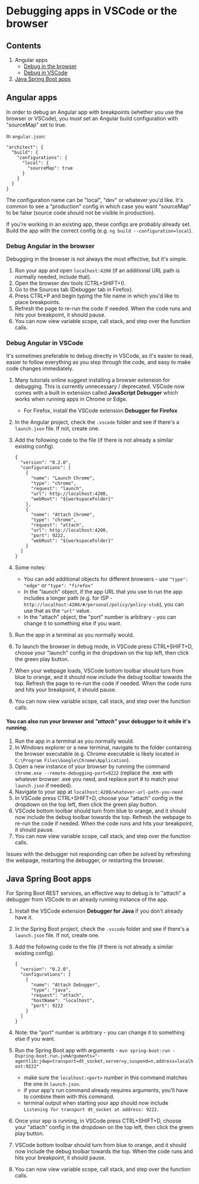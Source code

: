 # Debugging apps in VSCode or the browser

## Contents

1. Angular apps
    - [Debug in the browser](#Debug-Angular-in-the-browser)
    - [Debug in VSCode](#Debug-Angular-in-VSCode)
2. [Java Spring Boot apps](#java-spring-boot-apps)

## Angular apps

In order to debug an Angular app with breakpoints (whether you use the browser or VSCode), you must set an Angular build configuration with "sourceMap" set to true.

In `angular.json`:

```
"architect": {
  "build": {
    "configurations": {
      "local": {
        "sourceMap": true
      }
    }
  }
}

```
The configuration name can be "local", "dev" or whatever you'd like. It's common to see a "production" config in which case you want "sourceMap" to be false (source code should not be visible in production).

If you're working in an existing app, these configs are probably already set. Build the app with the correct config (e.g. `ng build --configuration=local`).

### Debug Angular in the browser

Debugging in the browser is not always the most effective, but it's simple.

1. Run your app and open `localhost:4200` (if an additional URL path is normally needed, include that).
2. Open the browser dev tools (CTRL+SHIFT+I).
3. Go to the Sources tab (Debugger tab in Firefox).
4. Press CTRL+P and begin typing the file name in which you'd like to place breakpoints.
5. Refresh the page to re-run the code if needed. When the code runs and hits your breakpoint, it should pause.
6. You can now view variable scope, call stack, and step over the function calls.

### Debug Angular in VSCode

It's sometimes preferable to debug directly in VSCode, as it's easier to read, easier to follow everything as you step through the code, and easy to make code changes immediately.

1. Many tutorials online suggest installing a browser extension for debugging. This is currently unnecessary / deprecated. VSCode now comes with a built in extension called **JavaScript Debugger** which works when running apps in Chrome or Edge.
    - For Firefox, install the VSCode extension **Debugger for Firefox**
2. In the Angular project, check the `.vscode` folder and see if there's a `launch.json` file. If not, create one.
3. Add the following code to the file (if there is not already a similar existing config).

    ```
    {
      "version": "0.2.0",
      "configurations": [
        {
          "name": "Launch Chrome",
          "type": "chrome",
          "request": "launch",
          "url": http://localhost:4200,
          "webRoot": "${workspaceFolder}"
        },
        {
          "name": "Attach Chrome",
          "type": "chrome",
          "request": "attach",
          "url": http://localhost:4200,
          "port": 9222,
          "webRoot": "${workspaceFolder}"
        }
      ]
    }
    ```
4. Some notes:
    - You can add additional objects for different browsers - use `"type": "edge"` or `"type": "firefox"`
    - In the "launch" object, if the app URL that you use to run the app includes a longer path (e.g. for ISP - `http://localhost:4200/#/personal/policy/policy-stub`), you can use that as the `"url"` value.
    - In the "attach" object, the "port" number is arbitrary - you can change it to something else if you want.
5. Run the app in a terminal as you normally would.
6. To launch the browser in debug mode, in VSCode press CTRL+SHIFT+D, choose your "launch" config in the dropdown on the top left, then click the green play button.
7. When your webpage loads, VSCode bottom toolbar should turn from blue to orange, and it should now include the debug toolbar towards the top. Refresh the page to re-run the code if needed. When the code runs and hits your breakpoint, it should pause.
8. You can now view variable scope, call stack, and step over the function calls.

#### You can also run your browser and _"attach"_ your debugger to it while it's running.

1. Run the app in a terminal as you normally would.
2. In Windows explorer or a new terminal, navigate to the folder containing the browser executable (e.g. Chrome executable is likely located in `C:\Program Files\Google\Chrome\Application`).
3. Open a new instance of your browser by running the command `chrome.exe --remote-debugging-port=9222` (replace the .exe with whatever browser .exe you need, and replace port # to match your `launch.json` if needed).
4. Navigate to your app at `localhost:4200/whatever-url-path-you-need`
5. In VSCode press CTRL+SHIFT+D, choose your "attach" config in the dropdown on the top left, then click the green play button.
6. VSCode bottom toolbar should turn from blue to orange, and it should now include the debug toolbar towards the top. Refresh the webpage to re-run the code if needed. When the code runs and hits your breakpoint, it should pause.
7. You can now view variable scope, call stack, and step over the function calls.

Issues with the debugger not responding can often be solved by refreshing the webpage, restarting the debugger, or restarting the browser.

## Java Spring Boot apps

For Spring Boot REST services, an effective way to debug is to "attach" a debugger from VSCode to an already running instance of the app.

1. Install the VSCode extension **Debugger for Java** if you don't already have it.
2. In the Spring Boot project, check the `.vscode` folder and see if there's a `launch.json` file. If not, create one.
3. Add the following code to the file (if there is not already a similar existing config).

    ```
    {
      "version": "0.2.0",
      "configurations": [
        {
          "name": "Attach Debugger",
          "type": "java",
          "request": "attach",
          "hostName": "localhost",
          "port": 9222
        }
      ]
    }
    ```
3. Note: the "port" number is arbitrary - you can change it to something else if you want.
4. Run the Spring Boot app with arguments - `mvn spring-boot:run -Dspring-boot.run.jvmArguments="-agentlib:jdwp=transport=dt_socket,server=y,suspend=n,address=localhost:9222"`
    - make sure the `localhost:<port>` number in this command matches the one in `launch.json`.
    - if your app's run command already requires arguments, you'll have to combine them with this command.
    - terminal output when starting your app should now include `Listening for transport dt_socket at address: 9222`.
5. Once your app is running, in VSCode press CTRL+SHIFT+D, choose your "attach" config in the dropdown on the top left, then click the green play button.
6. VSCode bottom toolbar should turn from blue to orange, and it should now include the debug toolbar towards the top. When the code runs and hits your breakpoint, it should pause.
7. You can now view variable scope, call stack, and step over the function calls.
